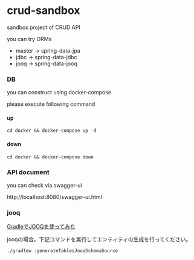 # crud-sandbox
sandbox project of CRUD API

you can try ORMs
* master -> spring-data-jpa
* jdbc   -> spring-data-jdbc
* jooq   -> spring-data-jooq

### DB
you can construct using docker-compose

please execute following command

#### up
```
cd docker && docker-compose up -d
```

#### down
```
cd docker && docker-compose down
```

### API document
you can check via swagger-ui

http://localhost:8080/swagger-ui.html

### jooq
[GradleでJOOQを使ってみた](https://qiita.com/Kakky/items/4635ae4303eb0965d935)

jooqの場合。下記コマンドを実行してエンティティの生成を行ってください。

```
./gradlew :generateTablesJooqSchemaSource
```